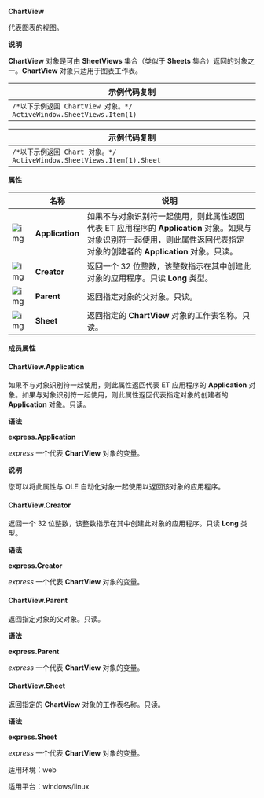 **ChartView**



代表图表的视图。

**说明**

**ChartView** 对象是可由 **SheetViews** 集合（类似于 **Sheets** 集合）返回的对象之一。**ChartView** 对象只适用于图表工作表。

| 示例代码复制                                                 |
| ------------------------------------------------------------ |
| `/*以下示例返回 ChartView 对象。*/  ActiveWindow.SheetViews.Item(1) ` |

| 示例代码复制                                                 |
| ------------------------------------------------------------ |
| `/*以下示例返回 Chart 对象。*/ ActiveWindow.SheetViews.Item(1).Sheet ` |

**属性**

|                                                              | 名称            | 说明                                                         |
| ------------------------------------------------------------ | --------------- | ------------------------------------------------------------ |
| ![img](https://qn.cache.wpscdn.cn/encs/doc/office_v19/gif/properties.gif) | **Application** | 如果不与对象识别符一起使用，则此属性返回代表 ET 应用程序的 **Application** 对象。如果与对象识别符一起使用，则此属性返回代表指定对象的创建者的 **Application** 对象。只读。 |
| ![img](https://qn.cache.wpscdn.cn/encs/doc/office_v19/gif/properties.gif) | **Creator**     | 返回一个 32 位整数，该整数指示在其中创建此对象的应用程序。只读 **Long** 类型。 |
| ![img](https://qn.cache.wpscdn.cn/encs/doc/office_v19/gif/properties.gif) | **Parent**      | 返回指定对象的父对象。只读。                                 |
| ![img](https://qn.cache.wpscdn.cn/encs/doc/office_v19/gif/properties.gif) | **Sheet**       | 返回指定的 **ChartView** 对象的工作表名称。只读。            |

**成员属性**

#### **ChartView.Application**

如果不与对象识别符一起使用，则此属性返回代表 ET 应用程序的 **Application** 对象。如果与对象识别符一起使用，则此属性返回代表指定对象的创建者的 **Application** 对象。只读。

**语法**

**express.Application**

*express*   一个代表 **ChartView** 对象的变量。

**说明**

您可以将此属性与 OLE 自动化对象一起使用以返回该对象的应用程序。

#### **ChartView.Creator**

返回一个 32 位整数，该整数指示在其中创建此对象的应用程序。只读 **Long** 类型。

**语法**

**express.Creator**

*express*   一个代表 **ChartView** 对象的变量。

#### **ChartView.Parent**

返回指定对象的父对象。只读。

**语法**

**express.Parent**

*express*   一个代表 **ChartView** 对象的变量。

#### **ChartView.Sheet**

返回指定的 **ChartView** 对象的工作表名称。只读。

**语法**

**express.Sheet**

*express*   一个代表 **ChartView** 对象的变量。

适用环境：web

适用平台：windows/linux